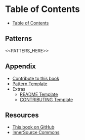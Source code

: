<!--
Do not edit toc.md directly!!!
Instead edit toc_template.md
-->

<!--
  GOTCHA !!!
  Paths in here are relative to this file, and not relative to the root specified in .gitbook.yaml.
-->

# Table of Contents

* [Table of Contents](../book/toc.md)

## Patterns

<<PATTERS_HERE>>

## Appendix

* [Contribute to this book](../book/contribute-to-this-book.md)
* [Pattern Template](../meta/pattern-template.md)
* Extras
  * [README Template](../patterns/2-structured/project-setup/templates/README-template.md)
  * [CONTRIBUTING Template](../patterns/2-structured/project-setup/templates/CONTRIBUTING-template.md)

## Resources

* [This book on GitHub](https://github.com/InnerSourceCommons/InnerSourcePatterns)
* [InnerSource Commons](http://innersourcecommons.org)
